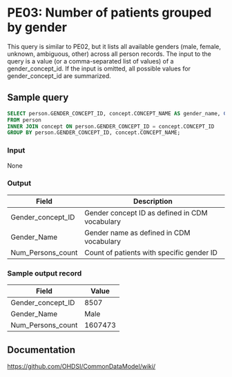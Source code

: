 # PE03: Number of patients grouped by gender

This query is similar to PE02, but it lists all available genders (male, female, unknown, ambiguous, other) across all person records. The input to the query is a value (or a comma-separated list of values) of a gender_concept_id. If the input is omitted, all possible values for gender_concept_id are summarized.

## Sample query
```sql
SELECT person.GENDER_CONCEPT_ID, concept.CONCEPT_NAME AS gender_name, COUNT(person.person_ID) AS num_persons_count
FROM person
INNER JOIN concept ON person.GENDER_CONCEPT_ID = concept.CONCEPT_ID
GROUP BY person.GENDER_CONCEPT_ID, concept.CONCEPT_NAME;
```

### Input

None

### Output

|  Field |  Description |
| --- | --- |
| Gender_concept_ID |  Gender concept ID as defined in CDM vocabulary |
| Gender_Name | Gender name as defined in CDM vocabulary |
| Num_Persons_count | Count of patients with specific gender ID |

### Sample output record

|  Field |  Value |
| --- | --- |
| Gender_concept_ID | 8507 |
| Gender_Name | Male |
| Num_Persons_count | 1607473 |


## Documentation
https://github.com/OHDSI/CommonDataModel/wiki/

